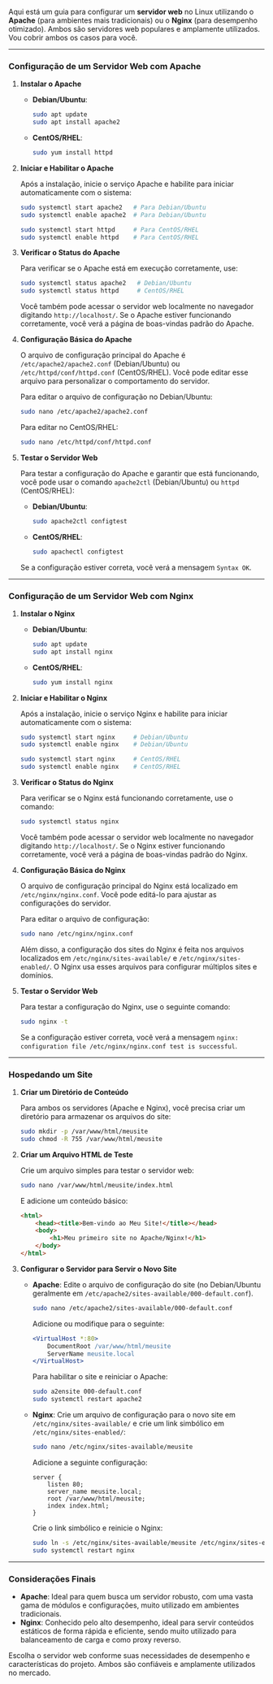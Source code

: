 Aqui está um guia para configurar um **servidor web** no Linux utilizando o **Apache** (para ambientes mais tradicionais) ou o **Nginx** (para desempenho otimizado). Ambos são servidores web populares e amplamente utilizados. Vou cobrir ambos os casos para você.

---

### **Configuração de um Servidor Web com Apache**

1. **Instalar o Apache**

   - **Debian/Ubuntu**:
     ```bash
     sudo apt update
     sudo apt install apache2
     ```

   - **CentOS/RHEL**:
     ```bash
     sudo yum install httpd
     ```

2. **Iniciar e Habilitar o Apache**

   Após a instalação, inicie o serviço Apache e habilite para iniciar automaticamente com o sistema:

   ```bash
   sudo systemctl start apache2   # Para Debian/Ubuntu
   sudo systemctl enable apache2  # Para Debian/Ubuntu

   sudo systemctl start httpd     # Para CentOS/RHEL
   sudo systemctl enable httpd    # Para CentOS/RHEL
   ```

3. **Verificar o Status do Apache**

   Para verificar se o Apache está em execução corretamente, use:

   ```bash
   sudo systemctl status apache2   # Debian/Ubuntu
   sudo systemctl status httpd     # CentOS/RHEL
   ```

   Você também pode acessar o servidor web localmente no navegador digitando `http://localhost/`. Se o Apache estiver funcionando corretamente, você verá a página de boas-vindas padrão do Apache.

4. **Configuração Básica do Apache**

   O arquivo de configuração principal do Apache é `/etc/apache2/apache2.conf` (Debian/Ubuntu) ou `/etc/httpd/conf/httpd.conf` (CentOS/RHEL). Você pode editar esse arquivo para personalizar o comportamento do servidor.

   Para editar o arquivo de configuração no Debian/Ubuntu:

   ```bash
   sudo nano /etc/apache2/apache2.conf
   ```

   Para editar no CentOS/RHEL:

   ```bash
   sudo nano /etc/httpd/conf/httpd.conf
   ```

5. **Testar o Servidor Web**

   Para testar a configuração do Apache e garantir que está funcionando, você pode usar o comando `apache2ctl` (Debian/Ubuntu) ou `httpd` (CentOS/RHEL):

   - **Debian/Ubuntu**:
     ```bash
     sudo apache2ctl configtest
     ```

   - **CentOS/RHEL**:
     ```bash
     sudo apachectl configtest
     ```

   Se a configuração estiver correta, você verá a mensagem `Syntax OK`.

---

### **Configuração de um Servidor Web com Nginx**

1. **Instalar o Nginx**

   - **Debian/Ubuntu**:
     ```bash
     sudo apt update
     sudo apt install nginx
     ```

   - **CentOS/RHEL**:
     ```bash
     sudo yum install nginx
     ```

2. **Iniciar e Habilitar o Nginx**

   Após a instalação, inicie o serviço Nginx e habilite para iniciar automaticamente com o sistema:

   ```bash
   sudo systemctl start nginx     # Debian/Ubuntu
   sudo systemctl enable nginx    # Debian/Ubuntu

   sudo systemctl start nginx     # CentOS/RHEL
   sudo systemctl enable nginx    # CentOS/RHEL
   ```

3. **Verificar o Status do Nginx**

   Para verificar se o Nginx está funcionando corretamente, use o comando:

   ```bash
   sudo systemctl status nginx
   ```

   Você também pode acessar o servidor web localmente no navegador digitando `http://localhost/`. Se o Nginx estiver funcionando corretamente, você verá a página de boas-vindas padrão do Nginx.

4. **Configuração Básica do Nginx**

   O arquivo de configuração principal do Nginx está localizado em `/etc/nginx/nginx.conf`. Você pode editá-lo para ajustar as configurações do servidor.

   Para editar o arquivo de configuração:

   ```bash
   sudo nano /etc/nginx/nginx.conf
   ```

   Além disso, a configuração dos sites do Nginx é feita nos arquivos localizados em `/etc/nginx/sites-available/` e `/etc/nginx/sites-enabled/`. O Nginx usa esses arquivos para configurar múltiplos sites e domínios.

5. **Testar o Servidor Web**

   Para testar a configuração do Nginx, use o seguinte comando:

   ```bash
   sudo nginx -t
   ```

   Se a configuração estiver correta, você verá a mensagem `nginx: configuration file /etc/nginx/nginx.conf test is successful`.

---

### **Hospedando um Site**

1. **Criar um Diretório de Conteúdo**

   Para ambos os servidores (Apache e Nginx), você precisa criar um diretório para armazenar os arquivos do site:

   ```bash
   sudo mkdir -p /var/www/html/meusite
   sudo chmod -R 755 /var/www/html/meusite
   ```

2. **Criar um Arquivo HTML de Teste**

   Crie um arquivo simples para testar o servidor web:

   ```bash
   sudo nano /var/www/html/meusite/index.html
   ```

   E adicione um conteúdo básico:

   ```html
   <html>
       <head><title>Bem-vindo ao Meu Site!</title></head>
       <body>
           <h1>Meu primeiro site no Apache/Nginx!</h1>
       </body>
   </html>
   ```

3. **Configurar o Servidor para Servir o Novo Site**

   - **Apache**: Edite o arquivo de configuração do site (no Debian/Ubuntu geralmente em `/etc/apache2/sites-available/000-default.conf`).

     ```bash
     sudo nano /etc/apache2/sites-available/000-default.conf
     ```

     Adicione ou modifique para o seguinte:

     ```apache
     <VirtualHost *:80>
         DocumentRoot /var/www/html/meusite
         ServerName meusite.local
     </VirtualHost>
     ```

     Para habilitar o site e reiniciar o Apache:

     ```bash
     sudo a2ensite 000-default.conf
     sudo systemctl restart apache2
     ```

   - **Nginx**: Crie um arquivo de configuração para o novo site em `/etc/nginx/sites-available/` e crie um link simbólico em `/etc/nginx/sites-enabled/`:

     ```bash
     sudo nano /etc/nginx/sites-available/meusite
     ```

     Adicione a seguinte configuração:

     ```nginx
     server {
         listen 80;
         server_name meusite.local;
         root /var/www/html/meusite;
         index index.html;
     }
     ```

     Crie o link simbólico e reinicie o Nginx:

     ```bash
     sudo ln -s /etc/nginx/sites-available/meusite /etc/nginx/sites-enabled/
     sudo systemctl restart nginx
     ```

---

### **Considerações Finais**

- **Apache**: Ideal para quem busca um servidor robusto, com uma vasta gama de módulos e configurações, muito utilizado em ambientes tradicionais.
- **Nginx**: Conhecido pelo alto desempenho, ideal para servir conteúdos estáticos de forma rápida e eficiente, sendo muito utilizado para balanceamento de carga e como proxy reverso.

Escolha o servidor web conforme suas necessidades de desempenho e características do projeto. Ambos são confiáveis e amplamente utilizados no mercado.
